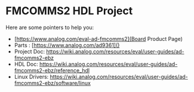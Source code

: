 # FMCOMMS2 HDL Project

Here are some pointers to help you:
  * [https://www.analog.com/eval-ad-fmcomms2](Board Product Page)
  * Parts : [https://www.analog.com/ad9361]()
  * Project Doc: https://wiki.analog.com/resources/eval/user-guides/ad-fmcomms2-ebz
  * HDL Doc: https://wiki.analog.com/resources/eval/user-guides/ad-fmcomms2-ebz/reference_hdl
  * Linux Drivers: https://wiki.analog.com/resources/eval/user-guides/ad-fmcomms2-ebz/software/linux
